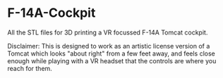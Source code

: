 # F-14A-Cockpit
All the STL files for 3D printing a VR focussed F-14A Tomcat cockpit.

Disclaimer: This is designed to work as an artistic license version of a Tomcat which looks "about right" from a few feet away, and feels close enough while playing with a VR headset that the controls are where you reach for them.
